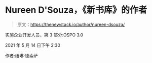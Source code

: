 # Nureen D'Souza，《新书库》的作者

> 原文：<https://thenewstack.io/author/nureen-dsouza/>

实施企业开发人员，第 3 部分:OSPO 3.0

2021 年 5 月 14 日下午 2:30

作者:纽琳·德索萨